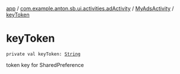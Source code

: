 [app](../../index.md) / [com.example.anton.sb.ui.activities.adActivity](../index.md) / [MyAdsActivity](index.md) / [keyToken](./key-token.md)

# keyToken

`private val keyToken: `[`String`](https://kotlinlang.org/api/latest/jvm/stdlib/kotlin/-string/index.html)

token key for SharedPreference

